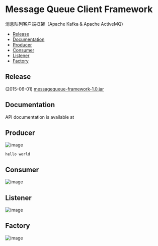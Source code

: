 Message Queue Client Framework
==============================

  消息队列客户端框架（Apache Kafka &amp; Apache ActiveMQ）
  * [Release](#release)
  * [Documentation](#documentation)
  * [Producer](#producer)
  * [Consumer](#consumer)
  * [Listener](#listener)
  * [Factory](#factory)

## Release

(2015-06-01) [messagequeue-framework-1.0.jar](https://github.com/DarkPhoenixs/message-queue-client-framework/blob/master/release/messagequeue-framework-1.0.jar?raw=true)

## Documentation

API documentation is available at

## Producer

![image](https://github.com/DarkPhoenixs/messagequeue-framework/blob/master/uml/producer.jpg)

```config
hello world
```

## Consumer

![image](https://github.com/DarkPhoenixs/messagequeue-framework/blob/master/uml/consumer.jpg)

## Listener

![image](https://github.com/DarkPhoenixs/messagequeue-framework/blob/master/uml/listener.jpg)

## Factory

![image](https://github.com/DarkPhoenixs/messagequeue-framework/blob/master/uml/factory.jpg)
